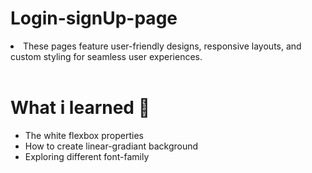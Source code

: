 # Login-signUp-page

<li>These pages feature user-friendly designs, responsive layouts, and custom styling for seamless user experiences.</li><br>

# What i learned 🧠
- The white flexbox properties
- How to create linear-gradiant background 
- Exploring different font-family

